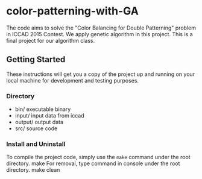 # color-patterning-with-GA
The code aims to solve the "Color Balancing for Double Patterning" problem in ICCAD 2015 Contest. We apply genetic algorithm in this project. This is a final project for our algorithm class.

## Getting Started
These instructions will get you a copy of the project up and running on your local machine for development and testing purposes.

### Directory
* bin/        executable binary
* input/      input data from iccad
* output/     output data
* src/        source code

### Install and Uninstall
To compile the project code, simply use the `make` command under the root directory.
  make
For removal, type command in console under the root directory.
  make clean
